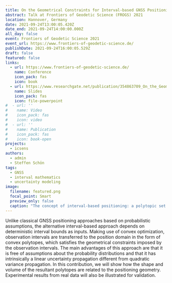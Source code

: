 ```yaml
---
title: On the Geometrical Constraints for Interval-based GNSS Positioning
abstract: Talk at Frontiers of Geodetic Science (FROGS) 2021
location: Hannover, Germany
date: 2021-09-24T13:00:05.420Z
date_end: 2021-09-24T14:00:00.000Z
all_day: false
event: Frontiers of Geodetic Science 2021
event_url: https://www.frontiers-of-geodetic-science.de/
publishDate: 2021-09-24T16:00:05.529Z
draft: false
featured: false
links:
  - url: https://www.frontiers-of-geodetic-science.de/
    name: Conference
    icon_pack: fas
    icon: book
  - url: https://www.researchgate.net/publication/354863709_On_the_Geometrical_Constraints_for_Interval-based_GNSS_Positioning
    name: Slides
    icon_pack: fas
    icon: file-powerpoint
#  - url: ''
#    name: Video
#    icon_pack: fas
#    icon: video
#  - url: ''
#    name: Publication
#    icon_pack: fas
#    icon: book-open
projects:
  - icsens
authors:
  - admin
  - Steffen Schön
tags:
  - GNSS
  - interval mathematics
  - uncertainty modeling
image:
  filename: featured.png
  focal_point: Smart
  preview_only: false
  caption: "The concept of interval-based positioning: a polytopic set solution"
---
```

Unlike classical GNSS positioning approaches based on probabilistic assumptions, the alternative interval-based approach depends on deterministic interval bounds as inputs. Making use of convex optimization, observation intervals are transferred to the position domain in the form of convex polytopes, which satisfies the geometrical constraints imposed by the observation intervals. The main advantages of this approach are that it is free of assumptions about the probability distributions and that it has intrinsically a linear uncertainty propagation different from quadratic variance propagation. In this contribution, we will show how the shape and volume of the resultant polytopes are related to the positioning geometry. Experimental results from real data will also be illustrated for validation.
